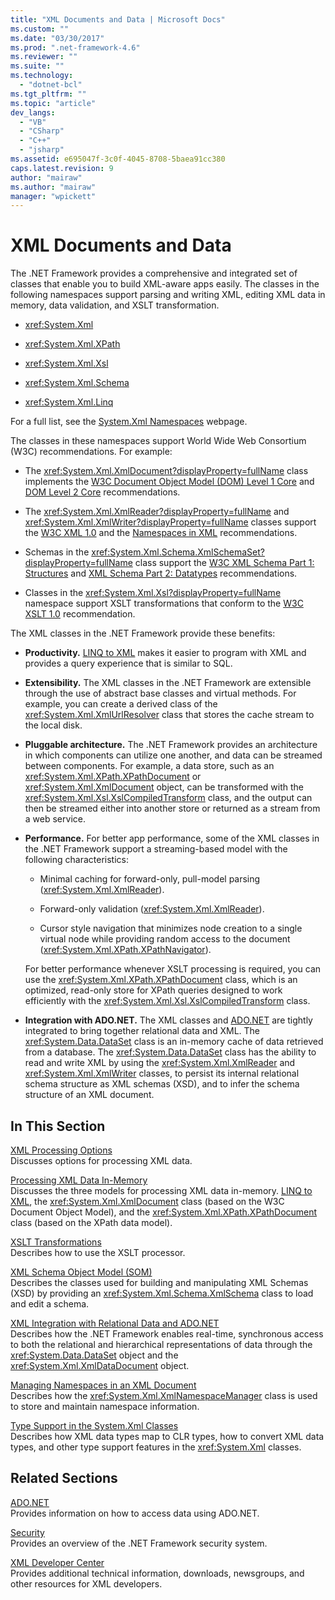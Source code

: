 ```yaml
---
title: "XML Documents and Data | Microsoft Docs"
ms.custom: ""
ms.date: "03/30/2017"
ms.prod: ".net-framework-4.6"
ms.reviewer: ""
ms.suite: ""
ms.technology: 
  - "dotnet-bcl"
ms.tgt_pltfrm: ""
ms.topic: "article"
dev_langs: 
  - "VB"
  - "CSharp"
  - "C++"
  - "jsharp"
ms.assetid: e695047f-3c0f-4045-8708-5baea91cc380
caps.latest.revision: 9
author: "mairaw"
ms.author: "mairaw"
manager: "wpickett"
---
```

# XML Documents and Data
The .NET Framework provides a comprehensive and integrated set of classes that enable you to build XML-aware apps easily. The classes in the following namespaces support parsing and writing XML, editing XML data in memory, data validation, and XSLT transformation.  
  
-   <xref:System.Xml>  
  
-   <xref:System.Xml.XPath>  
  
-   <xref:System.Xml.Xsl>  
  
-   <xref:System.Xml.Schema>  
  
-   <xref:System.Xml.Linq>  
  
 For a full list, see the [System.Xml Namespaces](http://msdn.microsoft.com/library/gg145036.aspx) webpage.  
  
 The classes in these namespaces support World Wide Web Consortium (W3C) recommendations. For example:  
  
-   The <xref:System.Xml.XmlDocument?displayProperty=fullName> class implements the [W3C Document Object Model (DOM) Level 1 Core](http://www.w3.org/TR/REC-DOM-Level-1/) and [DOM Level 2 Core](http://www.w3.org/TR/DOM-Level-2-Core/) recommendations.  
  
-   The <xref:System.Xml.XmlReader?displayProperty=fullName> and <xref:System.Xml.XmlWriter?displayProperty=fullName> classes support the [W3C XML 1.0](http://www.w3.org/TR/2006/REC-xml-20060816/) and the [Namespaces in XML](http://www.w3.org/TR/REC-xml-names/) recommendations.  
  
-   Schemas in the <xref:System.Xml.Schema.XmlSchemaSet?displayProperty=fullName> class support the [W3C XML Schema Part 1: Structures](http://www.w3.org/TR/xmlschema-1/) and [XML Schema Part 2: Datatypes](http://www.w3.org/TR/xmlschema-2/) recommendations.  
  
-   Classes in the <xref:System.Xml.Xsl?displayProperty=fullName> namespace support XSLT transformations that conform to the [W3C XSLT 1.0](http://www.w3.org/TR/xslt) recommendation.  
  
 The XML classes in the .NET Framework provide these benefits:  
  
-   **Productivity.** [LINQ to XML](../Topic/LINQ%20to%20XML.md) makes it easier to program with XML and provides a query experience that is similar to SQL.  
  
-   **Extensibility.** The XML classes in the .NET Framework are extensible through the use of abstract base classes and virtual methods. For example, you can create a derived class of the <xref:System.Xml.XmlUrlResolver> class that stores the cache stream to the local disk.  
  
-   **Pluggable architecture.** The .NET Framework provides an architecture in which components can utilize one another, and data can be streamed between components. For example, a data store, such as an <xref:System.Xml.XPath.XPathDocument> or <xref:System.Xml.XmlDocument> object, can be transformed with the <xref:System.Xml.Xsl.XslCompiledTransform> class, and the output can then be streamed either into another store or returned as a stream from a web service.  
  
-   **Performance.** For better app performance, some of the XML classes in the .NET Framework support a streaming-based model with the following characteristics:  
  
    -   Minimal caching for forward-only, pull-model parsing (<xref:System.Xml.XmlReader>).  
  
    -   Forward-only validation (<xref:System.Xml.XmlReader>).  
  
    -   Cursor style navigation that minimizes node creation to a single virtual node while providing random access to the document (<xref:System.Xml.XPath.XPathNavigator>).  
  
     For better performance whenever XSLT processing is required, you can use the <xref:System.Xml.XPath.XPathDocument> class, which is an optimized, read-only store for XPath queries designed to work efficiently with the <xref:System.Xml.Xsl.XslCompiledTransform> class.  
  
-   **Integration with ADO.NET.** The XML classes and [ADO.NET](../../../../docs/framework/data/adonet/ado-net.md) are tightly integrated to bring together relational data and XML. The <xref:System.Data.DataSet> class is an in-memory cache of data retrieved from a database. The <xref:System.Data.DataSet> class has the ability to read and write XML by using the <xref:System.Xml.XmlReader> and <xref:System.Xml.XmlWriter> classes, to persist its internal relational schema structure as XML schemas (XSD), and to infer the schema structure of an XML document.  
  
## In This Section  
 [XML Processing Options](../../../../docs/standard/data/xml/xml-processing-options.md)  
 Discusses options for processing XML data.  
  
 [Processing XML Data In-Memory](../../../../docs/standard/data/xml/processing-xml-data-in-memory.md)  
 Discusses the three models for processing XML data in-memory. [LINQ to XML](../Topic/LINQ%20to%20XML.md), the <xref:System.Xml.XmlDocument> class (based on the W3C Document Object Model), and the <xref:System.Xml.XPath.XPathDocument> class (based on the XPath data model).  
  
 [XSLT Transformations](../../../../docs/standard/data/xml/xslt-transformations.md)  
 Describes how to use the XSLT processor.  
  
 [XML Schema Object Model (SOM)](../../../../docs/standard/data/xml/xml-schema-object-model-som.md)  
 Describes the classes used for building and manipulating XML Schemas (XSD) by providing an <xref:System.Xml.Schema.XmlSchema> class to load and edit a schema.  
  
 [XML Integration with Relational Data and ADO.NET](../../../../docs/standard/data/xml/xml-integration-with-relational-data-and-ado-net.md)  
 Describes how the .NET Framework enables real-time, synchronous access to both the relational and hierarchical representations of data through the <xref:System.Data.DataSet> object and the <xref:System.Xml.XmlDataDocument> object.  
  
 [Managing Namespaces in an XML Document](../../../../docs/standard/data/xml/managing-namespaces-in-an-xml-document.md)  
 Describes how the <xref:System.Xml.XmlNamespaceManager> class is used to store and maintain namespace information.  
  
 [Type Support in the System.Xml Classes](../../../../docs/standard/data/xml/type-support-in-the-system-xml-classes.md)  
 Describes how XML data types map to CLR types, how to convert XML data types, and other type support features in the <xref:System.Xml> classes.  
  
## Related Sections  
 [ADO.NET](../../../../docs/framework/data/adonet/ado-net.md)  
 Provides information on how to access data using ADO.NET.  
  
 [Security](../../../../docs/standard/security/security.md)  
 Provides an overview of the .NET Framework security system.  
  
 [XML Developer Center](http://go.microsoft.com/fwlink/?linkid=42458)  
 Provides additional technical information, downloads, newsgroups, and other resources for XML developers.